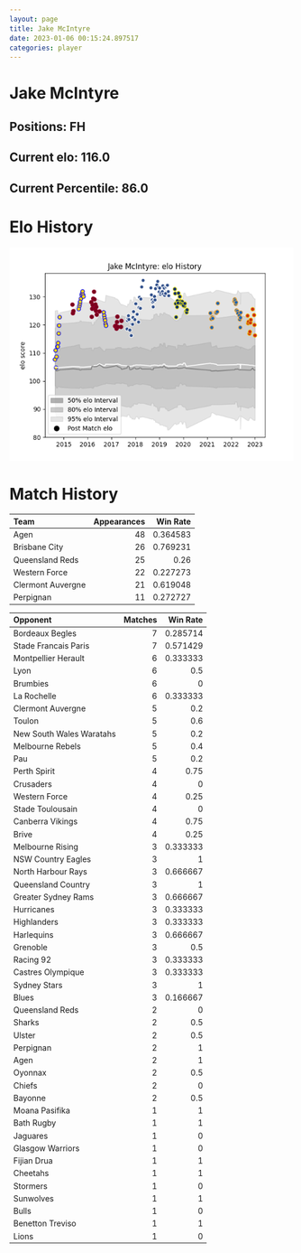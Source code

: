 ```yaml
---  
layout: page  
title: Jake McIntyre  
date: 2023-01-06 00:15:24.897517  
categories: player  
---
```

# Jake McIntyre

## Positions: FH

## Current elo: 116.0

## Current Percentile: 86.0

# Elo History


![elo history](history_JakeMcIntyre.png)
# Match History


| Team              |   Appearances |   Win Rate |
|:------------------|--------------:|-----------:|
| Agen              |            48 |   0.364583 |
| Brisbane City     |            26 |   0.769231 |
| Queensland Reds   |            25 |   0.26     |
| Western Force     |            22 |   0.227273 |
| Clermont Auvergne |            21 |   0.619048 |
| Perpignan         |            11 |   0.272727 |

| Opponent                 |   Matches |   Win Rate |
|:-------------------------|----------:|-----------:|
| Bordeaux Begles          |         7 |   0.285714 |
| Stade Francais Paris     |         7 |   0.571429 |
| Montpellier Herault      |         6 |   0.333333 |
| Lyon                     |         6 |   0.5      |
| Brumbies                 |         6 |   0        |
| La Rochelle              |         6 |   0.333333 |
| Clermont Auvergne        |         5 |   0.2      |
| Toulon                   |         5 |   0.6      |
| New South Wales Waratahs |         5 |   0.2      |
| Melbourne Rebels         |         5 |   0.4      |
| Pau                      |         5 |   0.2      |
| Perth Spirit             |         4 |   0.75     |
| Crusaders                |         4 |   0        |
| Western Force            |         4 |   0.25     |
| Stade Toulousain         |         4 |   0        |
| Canberra Vikings         |         4 |   0.75     |
| Brive                    |         4 |   0.25     |
| Melbourne Rising         |         3 |   0.333333 |
| NSW Country Eagles       |         3 |   1        |
| North Harbour Rays       |         3 |   0.666667 |
| Queensland Country       |         3 |   1        |
| Greater Sydney Rams      |         3 |   0.666667 |
| Hurricanes               |         3 |   0.333333 |
| Highlanders              |         3 |   0.333333 |
| Harlequins               |         3 |   0.666667 |
| Grenoble                 |         3 |   0.5      |
| Racing 92                |         3 |   0.333333 |
| Castres Olympique        |         3 |   0.333333 |
| Sydney Stars             |         3 |   1        |
| Blues                    |         3 |   0.166667 |
| Queensland Reds          |         2 |   0        |
| Sharks                   |         2 |   0.5      |
| Ulster                   |         2 |   0.5      |
| Perpignan                |         2 |   1        |
| Agen                     |         2 |   1        |
| Oyonnax                  |         2 |   0.5      |
| Chiefs                   |         2 |   0        |
| Bayonne                  |         2 |   0.5      |
| Moana Pasifika           |         1 |   1        |
| Bath Rugby               |         1 |   1        |
| Jaguares                 |         1 |   0        |
| Glasgow Warriors         |         1 |   0        |
| Fijian Drua              |         1 |   1        |
| Cheetahs                 |         1 |   1        |
| Stormers                 |         1 |   0        |
| Sunwolves                |         1 |   1        |
| Bulls                    |         1 |   0        |
| Benetton Treviso         |         1 |   1        |
| Lions                    |         1 |   0        |